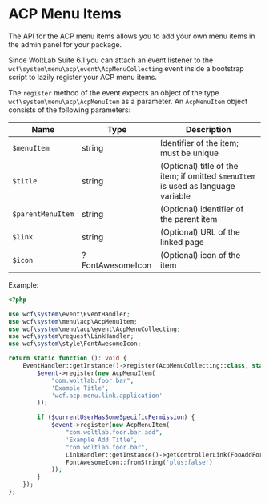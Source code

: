 # ACP Menu Items

The API for the ACP menu items allows you to add your own menu items in the admin panel for your package.

Since WoltLab Suite 6.1 you can attach an event listener to the `wcf\system\menu\acp\event\AcpMenuCollecting` event inside a bootstrap script to lazily register your ACP menu items.

The `register` method of the event expects an object of the type `wcf\system\menu\acp\AcpMenuItem` as a parameter. An `AcpMenuItem` object consists of the following parameters:

| Name | Type | Description |
|------|------|-------------|
| `$menuItem` | string | Identifier of the item; must be unique |
| `$title` | string | (Optional) title of the item; if omitted `$menuItem` is used as language variable |
| `$parentMenuItem` | string | (Optional) identifier of the parent item |
| `$link` | string | (Optional) URL of the linked page |
| `$icon` | ?FontAwesomeIcon | (Optional) icon of the item |

Example:

```php
<?php

use wcf\system\event\EventHandler;
use wcf\system\menu\acp\AcpMenuItem;
use wcf\system\menu\acp\event\AcpMenuCollecting;
use wcf\system\request\LinkHandler;
use wcf\system\style\FontAwesomeIcon;

return static function (): void {
    EventHandler::getInstance()->register(AcpMenuCollecting::class, static function (AcpMenuCollecting $event) {
        $event->register(new AcpMenuItem(
            "com.woltlab.foor.bar",
            'Example Title',
            'wcf.acp.menu.link.application'
        ));

        if ($currentUserHasSomeSpecificPermission) {
            $event->register(new AcpMenuItem(
                "com.woltlab.foor.bar.add",
                'Example Add Title',
                "com.woltlab.foor.bar",
                LinkHandler::getInstance()->getControllerLink(FooAddForm::class),
                FontAwesomeIcon::fromString('plus;false')
            ));
        }
    });
};
```
